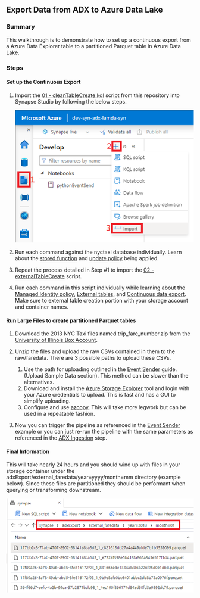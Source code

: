 ## Export Data from ADX to Azure Data Lake
### Summary
This walkthrough is to demonstrate how to set up a continuous export from a Azure Data Explorer table to a partitioned Parquet table in Azure Data Lake.

### Steps
#### __Set up the Continuous Export__
1) Import the [01 - cleanTableCreate kql](../code/kusto/01%20-%20cleanTableCreate.kql) script from this repository into Synapse Studio by following the below steps.

    ![](../../images/kusto/adxExport01.png)

2) Run each command against the nyctaxi database individually. Learn about the [stored function](https://learn.microsoft.com/en-us/azure/data-explorer/kusto/management/create-function) and [update policy](https://learn.microsoft.com/en-us/azure/data-explorer/kusto/management/updatepolicy) being applied.
3) Repeat the process detailed in Step #1 to import the [02 - externalTableCreate](../code/kusto/02%20-%20externalTableCreate.kql) script.
4) Run each command in this script individually while learning about the [Managed Identity policy](https://learn.microsoft.com/en-us/azure/data-explorer/kusto/management/managed-identity-policy), [External tables](https://learn.microsoft.com/en-us/azure/data-explorer/kusto/query/schema-entities/externaltables), and [Continuous data export](https://learn.microsoft.com/en-us/azure/data-explorer/kusto/management/data-export/continuous-data-export). Make sure to external table creation portion with your storage account and container names.

#### __Run Large Files to create partitioned Parquet tables__
1) Download the 2013 NYC Taxi files named trip_fare_number.zip from the [University of Illinois Box Account](https://uofi.app.box.com/v/NYCtaxidata/folder/2332219935).
2) Unzip the files and upload the raw CSVs contained in them to the raw/faredata. There are 3 possible paths to upload these CSVs.
   
   1) Use the path for uploading outlined in the [Event Sender](./eventSender.md) guide. (Upload Sample Data section). This method can be slower than the alternatives.
   2) Download and install the [Azure Storage Explorer](https://azure.microsoft.com/en-us/products/storage/storage-explorer/#overview) tool and login with your Azure credentials to upload. This is fast and has a GUI to simplify uploading.
   3) Configure and use [azcopy](https://learn.microsoft.com/en-us/azure/storage/common/storage-ref-azcopy-copy). This will take more legwork but can be used in a repeatable fashion.

3) Now you can trigger the pipeline as referenced in the [Event Sender](./eventSender.md) example or you can just re-run the pipeline with the same parameters as referenced in the [ADX Ingestion](adxIngest.md) step. 
   

#### __Final Information__
This will take nearly 24 hours and you should wind up with files in your storage container under the adxExport/external_faredata/year=yyyy/month=mm directory (example below). Since these files are partitioned they should be performant when querying or transforming downstream.

![](../../images/kusto/adxExport02.png)